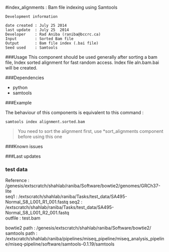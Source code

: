 #index_alignments : Bam file indexing using Samtools


```
Development information

date created : July 25 2014
last update  : July 25  2014
Developer    : Rad Aniba (raniba@bccrc.ca)
Input        : Sorted Bam file
Output       : Bam file index (.bai file)
Seed used    : Samtools

```


###Usage
This component should be used generally after sorting a bam file, Index sorted alignment for fast random access. Index file aln.bam.bai will be created.

###Dependencies

- python
- samtools


###Example

The behaviour of this components is equivalent to this command :

`samtools index alignment.sorted.bam`

> You need to sort the alignment first, use *sort_alignments component before using this one 


###Known issues



###Last updates



### test data
Reference : /genesis/extscratch/shahlab/raniba/Software/bowtie2/genomes/GRCh37-lite   
seq1 : /extscratch/shahlab/raniba/Tasks/test_data/SA495-Normal_S8_L001_R1_001.fastq 
seq2 : /extscratch/shahlab/raniba/Tasks/test_data/SA495-Normal_S8_L001_R2_001.fastq  
outfile : test.bam   

bowtie2 path : /genesis/extscratch/shahlab/raniba/Software/bowtie2/  
samtools path : /extscratch/shahlab/raniba/pipelines/miseq_pipeline/miseq_analysis_pipeline/miseq-pipeline/software/samtools-0.1.19/samtools 



